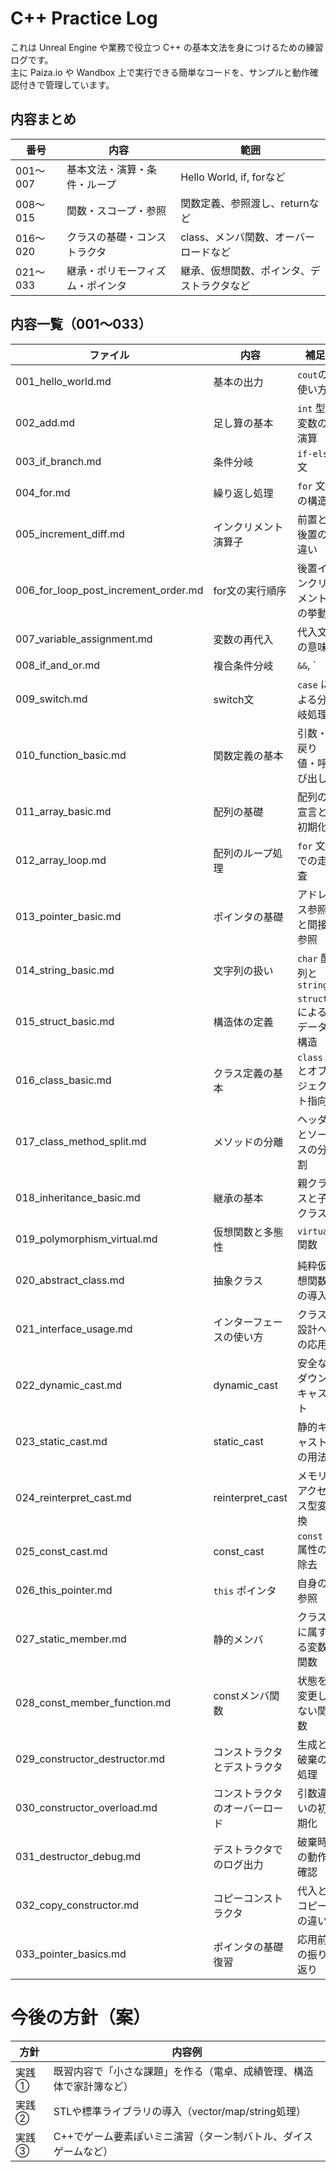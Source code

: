 # C++ Practice Log

これは Unreal Engine や業務で役立つ C++ の基本文法を身につけるための練習ログです。  
主に Paiza.io や Wandbox 上で実行できる簡単なコードを、サンプルと動作確認付きで管理しています。

## 内容まとめ

| 番号 | 内容 | 範囲 |
|------|------|------|
| 001〜007 | 基本文法・演算・条件・ループ | Hello World, if, forなど |
| 008〜015 | 関数・スコープ・参照 | 関数定義、参照渡し、returnなど |
| 016〜020 | クラスの基礎・コンストラクタ | class、メンバ関数、オーバーロードなど |
| 021〜033 | 継承・ポリモーフィズム・ポインタ | 継承、仮想関数、ポインタ、デストラクタなど |


##  内容一覧（001〜033）

| ファイル | 内容 | 補足 |
|---------|------|------|
| 001_hello_world.md | 基本の出力 | `cout`の使い方 |
| 002_add.md | 足し算の基本 | `int` 型変数の演算 |
| 003_if_branch.md | 条件分岐 | `if-else` 文 |
| 004_for.md | 繰り返し処理 | `for` 文の構造 |
| 005_increment_diff.md | インクリメント演算子 | 前置と後置の違い |
| 006_for_loop_post_increment_order.md | for文の実行順序 | 後置インクリメントの挙動 |
| 007_variable_assignment.md | 変数の再代入 | 代入文の意味 |
| 008_if_and_or.md | 複合条件分岐 | `&&`, `||`の使い方 |
| 009_switch.md | switch文 | `case` による分岐処理 |
| 010_function_basic.md | 関数定義の基本 | 引数・戻り値・呼び出し |
| 011_array_basic.md | 配列の基礎 | 配列の宣言と初期化 |
| 012_array_loop.md | 配列のループ処理 | `for` 文での走査 |
| 013_pointer_basic.md | ポインタの基礎 | アドレス参照と間接参照 |
| 014_string_basic.md | 文字列の扱い | `char` 配列と `string` |
| 015_struct_basic.md | 構造体の定義 | `struct` によるデータ構造 |
| 016_class_basic.md | クラス定義の基本 | `class` とオブジェクト指向 |
| 017_class_method_split.md | メソッドの分離 | ヘッダとソースの分割 |
| 018_inheritance_basic.md | 継承の基本 | 親クラスと子クラス |
| 019_polymorphism_virtual.md | 仮想関数と多態性 | `virtual` 関数 |
| 020_abstract_class.md | 抽象クラス | 純粋仮想関数の導入 |
| 021_interface_usage.md | インターフェースの使い方 | クラス設計への応用 |
| 022_dynamic_cast.md | dynamic_cast | 安全なダウンキャスト |
| 023_static_cast.md | static_cast | 静的キャストの用法 |
| 024_reinterpret_cast.md | reinterpret_cast | メモリアクセス型変換 |
| 025_const_cast.md | const_cast | `const` 属性の除去 |
| 026_this_pointer.md | `this` ポインタ | 自身の参照 |
| 027_static_member.md | 静的メンバ | クラスに属する変数/関数 |
| 028_const_member_function.md | constメンバ関数 | 状態を変更しない関数 |
| 029_constructor_destructor.md | コンストラクタとデストラクタ | 生成と破棄の処理 |
| 030_constructor_overload.md | コンストラクタのオーバーロード | 引数違いの初期化 |
| 031_destructor_debug.md | デストラクタでのログ出力 | 破棄時の動作確認 |
| 032_copy_constructor.md | コピーコンストラクタ | 代入とコピーの違い |
| 033_pointer_basics.md | ポインタの基礎復習 | 応用前の振り返り |

# 今後の方針（案）

| 方針 | 内容例 |
|------|--------|
| 実践① | 既習内容で「小さな課題」を作る（電卓、成績管理、構造体で家計簿など） |
| 実践② | STLや標準ライブラリの導入（vector/map/string処理） |
| 実践③ | C++でゲーム要素ぽいミニ演習（ターン制バトル、ダイスゲームなど） |

